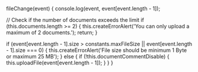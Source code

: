 fileChange(event) {
  console.log(event, event[event.length - 1]);
  
  // Check if the number of documents exceeds the limit
  if (this.documents.length >= 2) {
    this.createErrorAlert('You can only upload a maximum of 2 documents.');
    return;
  }

  if (event[event.length - 1].size > constants.maxFileSize || event[event.length - 1].size === 0) {
    this.createErrorAlert('File size should be minimum 1 Byte or maximum 25 MB');
  } else {
    if (!this.documentCommentDisable) {
      this.uploadFile(event[event.length - 1]);
    }
  }
}
